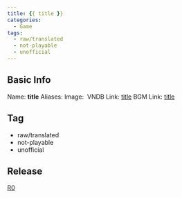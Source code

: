 ```yaml
---
title: {{ title }}
categories:
  - Game
tags:
  - raw/translated
  - not-playable
  - unofficial
---
```

## Basic Info

Name: **title**
Aliases: 
Image: ![]()
VNDB Link: [title](https://vndb.org/v)
BGM Link: [title]()

## Tag

 - raw/translated
 - not-playable
 - unofficial

## Release

[R0](../../r/r0/)